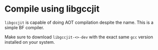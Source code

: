 # Compile using libgccjit

`libgccjit` is capable of doing AOT compilation despite the name. This is a simple BF compiler.

Make sure to download `libgccjit-<>-dev` with the exact same `gcc` version installed on your system.

